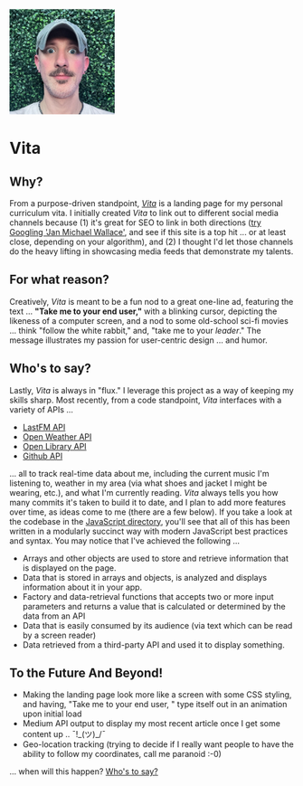 ![Image of Jan Michael](https://github.com/jmwii1981/vita/blob/main/images/jan-michael-186x186-current.png?raw=true)


# Vita

## Why?

From a purpose-driven standpoint, [_Vita_](https://janmichael.io) is a landing page for my personal curriculum vita. I initially created _Vita_ to link out to different social media channels because (1) it's great for SEO to link in both directions ([try Googling 'Jan Michael Wallace'](https://www.google.com/search?q=jan+michael+wallace&rlz=1C5CHFA_enUS817US817&oq=jan+michael+wallace&aqs=chrome.0.69i59j0i22i30j69i60j69i61l2j69i65l3.5263j1j7&sourceid=chrome&ie=UTF-8), and see if this site is a top hit ... or at least close, depending on your algorithm), and (2) I thought I'd let those channels do the heavy lifting in showcasing media feeds that demonstrate my talents.

## For what reason?

Creatively, _Vita_ is meant to be a fun nod to a great one-line ad, featuring the text ... **"Take me to your end user,"** with a blinking cursor, depicting the likeness of a computer screen, and a nod to some old-school sci-fi movies ... think "follow the white rabbit," and, "take me to your _leader_." The message illustrates my passion for user-centric design ... and humor.

## Who's to say?

Lastly, _Vita_ is always in "flux." I leverage this project as a way of keeping my skills sharp. Most recently, from a code standpoint, _Vita_ interfaces with a variety of APIs ...

 - [LastFM API](https://www.last.fm/api)
 - [Open Weather API](https://openweathermap.org/api)
 - [Open Library API](https://openlibrary.org/developers/api)
 - [Github API](https://docs.github.com/en/rest)

... all to track real-time data about me, including the current music I'm listening to, weather in my area (via what shoes and jacket I might be wearing, etc.), and what I'm currently reading. _Vita_ always tells you how many commits it's taken to build it to date, and I plan to add more features over time, as ideas come to me (there are a few below). If you take a look at the codebase in the [JavaScript directory](https://github.com/jmwii1981/vita/tree/main/javascript), you'll see that all of this has been written in a modularly succinct way with modern JavaScript best practices and syntax. You may notice that I've achieved the following ...

 - Arrays and other objects are used to store and retrieve information that is displayed on the page.
 - Data that is stored in arrays and objects, is analyzed and displays information about it in your app.
 - Factory and data-retrieval functions that accepts two or more input parameters and returns a value that is calculated or determined by the data from an API
 - Data that is easily consumed by its audience (via text which can be read by a screen reader)
 - Data retrieved from a third-party API and used it to display something.


## To the Future And Beyond!
 - Making the landing page look more like a screen with some CSS styling, and having, "Take me to your end user, " type itself out in an animation upon initial load
 - Medium API output to display my most recent article once I get some content up .. ¯!\_(ツ)_/¯
 - Geo-location tracking (trying to decide if I really want people to have the ability to follow my coordinates, call me paranoid :-0)

 ... when will this happen? [Who's to say?](https://youtu.be/m-ugwoEOMvg?t=807)
